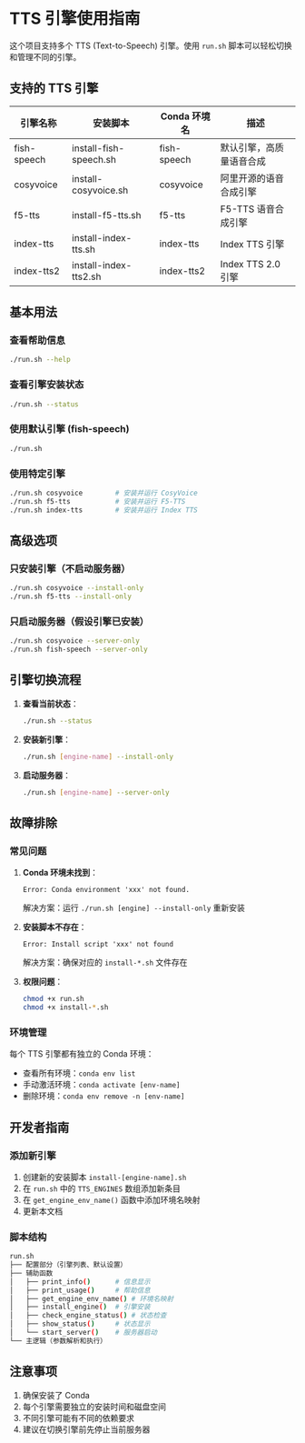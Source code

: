 # TTS 引擎使用指南

这个项目支持多个 TTS (Text-to-Speech) 引擎。使用 `run.sh` 脚本可以轻松切换和管理不同的引擎。

## 支持的 TTS 引擎

| 引擎名称 | 安装脚本 | Conda 环境名 | 描述 |
|---------|----------|-------------|-----|
| fish-speech | install-fish-speech.sh | fish-speech | 默认引擎，高质量语音合成 |
| cosyvoice | install-cosyvoice.sh | cosyvoice | 阿里开源的语音合成引擎 |
| f5-tts | install-f5-tts.sh | f5-tts | F5-TTS 语音合成引擎 |
| index-tts | install-index-tts.sh | index-tts | Index TTS 引擎 |
| index-tts2 | install-index-tts2.sh | index-tts2 | Index TTS 2.0 引擎 |

## 基本用法

### 查看帮助信息
```bash
./run.sh --help
```

### 查看引擎安装状态
```bash
./run.sh --status
```

### 使用默认引擎 (fish-speech)
```bash
./run.sh
```

### 使用特定引擎
```bash
./run.sh cosyvoice        # 安装并运行 CosyVoice
./run.sh f5-tts           # 安装并运行 F5-TTS
./run.sh index-tts        # 安装并运行 Index TTS
```

## 高级选项

### 只安装引擎（不启动服务器）
```bash
./run.sh cosyvoice --install-only
./run.sh f5-tts --install-only
```

### 只启动服务器（假设引擎已安装）
```bash
./run.sh cosyvoice --server-only
./run.sh fish-speech --server-only
```

## 引擎切换流程

1. **查看当前状态**：
   ```bash
   ./run.sh --status
   ```

2. **安装新引擎**：
   ```bash
   ./run.sh [engine-name] --install-only
   ```

3. **启动服务器**：
   ```bash
   ./run.sh [engine-name] --server-only
   ```

## 故障排除

### 常见问题

1. **Conda 环境未找到**：
   ```
   Error: Conda environment 'xxx' not found.
   ```
   解决方案：运行 `./run.sh [engine] --install-only` 重新安装

2. **安装脚本不存在**：
   ```
   Error: Install script 'xxx' not found
   ```
   解决方案：确保对应的 `install-*.sh` 文件存在

3. **权限问题**：
   ```bash
   chmod +x run.sh
   chmod +x install-*.sh
   ```

### 环境管理

每个 TTS 引擎都有独立的 Conda 环境：

- 查看所有环境：`conda env list`
- 手动激活环境：`conda activate [env-name]`
- 删除环境：`conda env remove -n [env-name]`

## 开发者指南

### 添加新引擎

1. 创建新的安装脚本 `install-[engine-name].sh`
2. 在 `run.sh` 中的 `TTS_ENGINES` 数组添加新条目
3. 在 `get_engine_env_name()` 函数中添加环境名映射
4. 更新本文档

### 脚本结构

```bash
run.sh
├── 配置部分（引擎列表、默认设置）
├── 辅助函数
│   ├── print_info()      # 信息显示
│   ├── print_usage()     # 帮助信息
│   ├── get_engine_env_name() # 环境名映射
│   ├── install_engine()  # 引擎安装
│   ├── check_engine_status() # 状态检查
│   ├── show_status()     # 状态显示
│   └── start_server()    # 服务器启动
└── 主逻辑（参数解析和执行）
```

## 注意事项

1. 确保安装了 Conda
2. 每个引擎需要独立的安装时间和磁盘空间
3. 不同引擎可能有不同的依赖要求
4. 建议在切换引擎前先停止当前服务器
